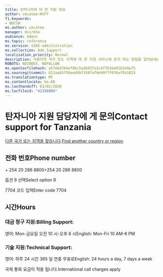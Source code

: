 ```yaml
---
title: 탄자니아에 대 한 지원 정보
author: cmcatee-MSFT
f1.keywords:
- NOCSH
ms.author: cmcatee
manager: mnirkhe
audience: Admin
ms.topic: reference
ms.service: o365-administration
ms.collection: Adm_Support
localization_priority: Normal
description: 사용자의 국가 또는 지역에 대 한 지원 서비스에 문의 하는 방법을 알아보세요.
ROBOTS: NOINDEX, NOFOLLOW
ms.openlocfilehash: a57eb4766ef8bc5adb93fa1c4f7b16e01b2e9a75
ms.sourcegitcommit: 812aab5f58eed4bf359faf0e99f7f876af5b1023
ms.translationtype: MT
ms.contentlocale: ko-KR
ms.lasthandoff: 03/02/2020
ms.locfileid: "42356009"
---
```

# <a name="contact-support-for-tanzania"></a><span data-ttu-id="3ff2e-103">탄자니아 지원 담당자에 게 문의</span><span class="sxs-lookup"><span data-stu-id="3ff2e-103">Contact support for Tanzania</span></span>

<span data-ttu-id="3ff2e-104">[다른 국가 또는 지역을 찾습니다](../contact-support-for-business-products.md).</span><span class="sxs-lookup"><span data-stu-id="3ff2e-104">[Find another country or region](../contact-support-for-business-products.md).</span></span>

## <a name="phone-number"></a><span data-ttu-id="3ff2e-105">전화 번호</span><span class="sxs-lookup"><span data-stu-id="3ff2e-105">Phone number</span></span>
<span data-ttu-id="3ff2e-106">+ 254 20 286 8800</span><span class="sxs-lookup"><span data-stu-id="3ff2e-106">+254 20 286 8800</span></span>

<span data-ttu-id="3ff2e-107">옵션 9 선택</span><span class="sxs-lookup"><span data-stu-id="3ff2e-107">Select option 9</span></span>

<span data-ttu-id="3ff2e-108">7704 코드 입력</span><span class="sxs-lookup"><span data-stu-id="3ff2e-108">Enter code 7704</span></span>

## <a name="hours"></a><span data-ttu-id="3ff2e-109">시간</span><span class="sxs-lookup"><span data-stu-id="3ff2e-109">Hours</span></span>
### <a name="billing-support"></a><span data-ttu-id="3ff2e-110">대금 청구 지원:</span><span class="sxs-lookup"><span data-stu-id="3ff2e-110">Billing Support:</span></span>

<span data-ttu-id="3ff2e-111">영어: Mon-금요일 오전 10 시-오후 6 시</span><span class="sxs-lookup"><span data-stu-id="3ff2e-111">English: Mon-Fri 10 AM-6 PM</span></span>

### <a name="technical-support"></a><span data-ttu-id="3ff2e-112">기술 지원:</span><span class="sxs-lookup"><span data-stu-id="3ff2e-112">Technical Support:</span></span>

<span data-ttu-id="3ff2e-113">영어: 하루 24 시간 365 일 연중 무휴로</span><span class="sxs-lookup"><span data-stu-id="3ff2e-113">English: 24 hours a day, 7 days a week</span></span>

<span data-ttu-id="3ff2e-114">국제 통화 요금이 적용 됩니다.</span><span class="sxs-lookup"><span data-stu-id="3ff2e-114">International call charges apply</span></span>
